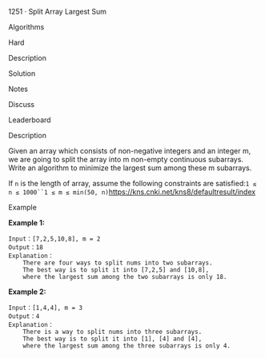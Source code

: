 1251 · Split Array Largest Sum

Algorithms

Hard

Description

Solution

Notes

Discuss

Leaderboard

Description

Given an array which consists of non-negative integers and an integer m, we are going to split the array into m non-empty continuous subarrays. Write an algorithm to minimize the largest sum among these m subarrays.

If `n` is the length of array, assume the following constraints are satisfied:`1 ≤ n ≤ 1000``1 ≤ m ≤ min(50, n)`https://kns.cnki.net/kns8/defaultresult/index

Example

**Example 1:**

```
Input：[7,2,5,10,8], m = 2
Output：18
Explanation：
    There are four ways to split nums into two subarrays.
    The best way is to split it into [7,2,5] and [10,8],
    where the largest sum among the two subarrays is only 18.
```

**Example 2:**

```
Input：[1,4,4], m = 3
Output：4
Explanation：
    There is a way to split nums into three subarrays.
    The best way is to split it into [1], [4] and [4],
    where the largest sum among the three subarrays is only 4.
```